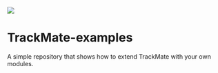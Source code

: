 ![](http://jenkins.imagej.net/job/TrackMate-examples/lastBuild/badge/icon)

TrackMate-examples
==================

A simple repository that shows how to extend TrackMate with your own modules.
